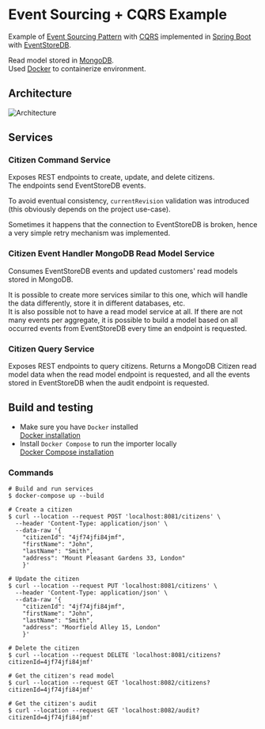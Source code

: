 # Event Sourcing + CQRS Example
Example of [Event Sourcing Pattern](https://martinfowler.com/eaaDev/EventSourcing.html) with [CQRS](https://martinfowler.com/bliki/CQRS.html) implemented in [Spring Boot](https://projects.spring.io/spring-boot/) with [EventStoreDB](https://www.eventstore.com/eventstoredb).

Read model stored in [MongoDB](https://www.mongodb.com/).  
Used [Docker](https://www.docker.com/) to containerize environment.

## Architecture
![Architecture](https://user-images.githubusercontent.com/15820051/200380836-5c10d819-0d7e-485d-a271-dc98e4c14268.png)

## Services

### Citizen Command Service
Exposes REST endpoints to create, update, and delete citizens.  
The endpoints send EventStoreDB events.  

To avoid eventual consistency, `currentRevision` validation was introduced (this obviously depends on the project use-case).

Sometimes it happens that the connection to EventStoreDB is broken, hence a very simple retry mechanism was implemented.

### Citizen Event Handler MongoDB Read Model Service
Consumes EventStoreDB events and updated customers' read models stored in MongoDB.

It is  possible to create more services similar to this one, which will handle the data differently, store it in different databases, etc.  
It is also possible not to have a read model service at all. If there are not many events per aggregate, it is possible to build a model based on all occurred events from EventStoreDB every time an endpoint is requested.

### Citizen Query Service
Exposes REST endpoints to query citizens. Returns a MongoDB Citizen read model data when the read model endpoint is requested, and all the events stored in EventStoreDB when the audit endpoint is requested.  

## Build and testing
* Make sure you have `Docker` installed  
  [Docker installation](https://docs.docker.com/install/linux/docker-ce/ubuntu/)
* Install `Docker Compose` to run the importer locally  
  [Docker Compose installation](https://docs.docker.com/compose/install/)

### Commands

```shell
# Build and run services
$ docker-compose up --build

# Create a citizen
$ curl --location --request POST 'localhost:8081/citizens' \
  --header 'Content-Type: application/json' \
  --data-raw '{
    "citizenId": "4jf74jfi84jmf",
    "firstName": "John",
    "lastName": "Smith",
    "address": "Mount Pleasant Gardens 33, London"
    }'

# Update the citizen
$ curl --location --request PUT 'localhost:8081/citizens' \
  --header 'Content-Type: application/json' \
  --data-raw '{
    "citizenId": "4jf74jfi84jmf",
    "firstName": "John",
    "lastName": "Smith",
    "address": "Moorfield Alley 15, London"
    }'

# Delete the citizen
$ curl --location --request DELETE 'localhost:8081/citizens?citizenId=4jf74jfi84jmf'

# Get the citizen's read model
$ curl --location --request GET 'localhost:8082/citizens?citizenId=4jf74jfi84jmf'

# Get the citizen's audit
$ curl --location --request GET 'localhost:8082/audit?citizenId=4jf74jfi84jmf'
```

